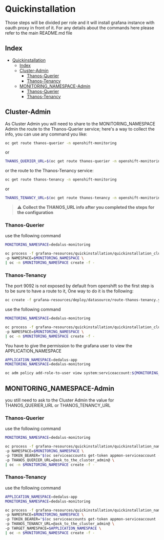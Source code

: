 # Quickinstallation

Those steps will be divided per role and it will install grafana instance with oauth proxy in front of it.
For any details about the commands here please refer to the main README.md file

## Index

- [Quickinstallation](#quickinstallation)
  - [Index](#index)
  - [Cluster-Admin](#cluster-admin)
    - [Thanos-Querier](#thanos-querier)
    - [Thanos-Tenancy](#thanos-tenancy)
  - [MONITORING_NAMESPACE-Admin](#monitoringnamespace-admin)
    - [Thanos-Querier](#thanos-querier-1)
    - [Thanos-Tenancy](#thanos-tenancy-1)

## Cluster-Admin

As Cluster Admin you will need to share to the MONITORING_NAMESPACE Admin the route to the Thanos-Querier service; here's a way to collect the info, you can use any command you like:

```bash
oc get route thanos-querier -n openshift-monitoring
```

or

```bash
THANOS_QUERIER_URL=$(oc get route thanos-querier -n openshift-monitoring -o json | jq -r .spec.host)
```

or the route to the Thanos-Tenancy service:

```bash
oc get route thanos-tenancy -n openshift-monitoring
```

or

```bash
THANOS_TENANCY_URL=$(oc get route thanos-tenancy -n openshift-monitoring -o json | jq -r .spec.host)
```

> :warning: **Collect the THANOS_URL info after you completed the steps for the configuration**

### Thanos-Querier

use the following command

```bash
MONITORING_NAMESPACE=dedalus-monitoring

oc process -f grafana-resources/quickinstallation/quickinstallation_clusteradmin_querier.yaml \
-p NAMESPACE=$MONITORING_NAMESPACE \
| oc -n $MONITORING_NAMESPACE create -f -
```

### Thanos-Tenancy

The port 9092 is not exposed by default from openshift so the first step is to be sure to have a route to it,
One way to do it is the following:

```bash
oc create -f grafana-resources/deploy/datasource/route-thanos-tenancy.yml
```

use the following command

```bash
MONITORING_NAMESPACE=dedalus-monitoring

oc process -f grafana-resources/quickinstallation/quickinstallation_clusteradmin_tenancy.yaml \
-p NAMESPACE=$MONITORING_NAMESPACE \
| oc -n $MONITORING_NAMESPACE create -f -
```

You have to give the permission to the grafana user to view the APPLICATION_NAMESPACE

```bash
APPLICATION_NAMESPACE=dedalus-app
MONITORING_NAMESPACE=dedalus-monitoring

oc adm policy add-role-to-user view system:serviceaccount:${MONITORING_NAMESPACE}:appmon-serviceaccount -n ${APPLICATION_NAMESPACE}
```

## MONITORING_NAMESPACE-Admin

you still need to ask to the Cluster Admin the value for THANOS_QUERIER_URL or THANOS_TENANCY_URL

### Thanos-Querier

use the following command

```bash
MONITORING_NAMESPACE=dedalus-monitoring

oc process -f grafana-resources/quickinstallation/quickinstallation_namespaceadmin_querier.yaml \
-p NAMESPACE=$MONITORING_NAMESPACE \
-p TOKEN_BEARER="$(oc serviceaccounts get-token appmon-serviceaccount -n $MONITORING_NAMESPACE)" \
-p THANOS_QUERIER_URL=@ask_to_the_cluster_admin@ \
| oc -n $MONITORING_NAMESPACE create -f -
```

### Thanos-Tenancy

use the following command

```bash
APPLICATION_NAMESPACE=dedalus-app
MONITORING_NAMESPACE=dedalus-monitoring

oc process -f grafana-resources/quickinstallation/quickinstallation_namespaceadmin_tenancy.yaml \
-p NAMESPACE=$MONITORING_NAMESPACE \
-p TOKEN_BEARER="$(oc serviceaccounts get-token appmon-serviceaccount -n $MONITORING_NAMESPACE)" \
-p THANOS_TENANCY_URL=@ask_to_the_cluster_admin@ \
-p TARGET_NAMESPACE=$APPLICATION_NAMESPACE \
| oc -n $MONITORING_NAMESPACE create -f -
```
